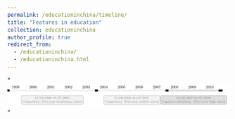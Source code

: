```yaml
---
permalink: /educationinchina/timeline/
title: "Features in education"
collection: educationinchina
author_profile: true
redirect_from: 
  - /educationinchina/
  - /educationinchina.html
---
```


 "<br/><img src='/images/education_timeline.png'>"

